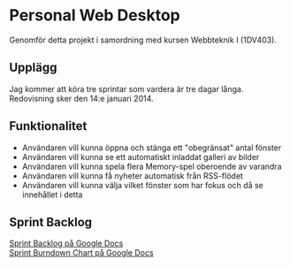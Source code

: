 # Personal Web Desktop
Genomför detta projekt i samordning med kursen Webbteknik I (1DV403).

## Upplägg
Jag kommer att köra tre sprintar som vardera är tre dagar långa. Redovisning sker den 14:e januari 2014.

## Funktionalitet
* Användaren vill kunna öppna och stänga ett "obegränsat" antal fönster
* Användaren vill kunna se ett automatiskt inladdat galleri av bilder
* Användaren vill kunna spela flera Memory-spel oberoende av varandra
* Användaren vill kunna få nyheter automatisk från RSS-flödet
* Användaren vill kunna välja vilket fönster som har fokus och då se innehållet i detta


## Sprint Backlog
[Sprint Backlog på Google Docs](https://docs.google.com/a/student.lnu.se/spreadsheet/ccc?key=0AqiuK7ujpx7WdGJyb1dJQ2xISmxELXBwRS1QYmlIUGc#gid=0)  
[Sprint Burndown Chart på Google Docs](https://docs.google.com/a/student.lnu.se/spreadsheet/ccc?key=0AqiuK7ujpx7WdGVSQTRJNHRKbUtrUW9ZbG5fN0JxN1E#gid=0)  